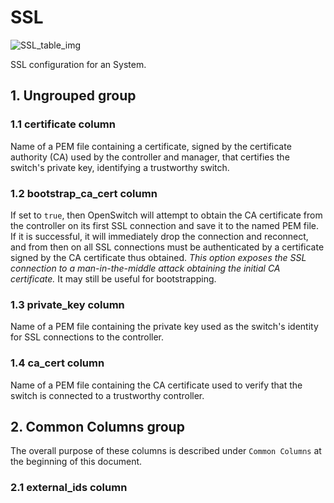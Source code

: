 # SSL

![SSL_table_img](http://www.plantuml.com/plantuml/img/0Tq08lz0StHXSdHrRMmAS65ZQs5dPI0YKczlT21KOM9iPNCY87iAOsnXStCWKtbpT6Lj2dqAT6zdPNHePN8WUmfZR65pSo1JKqmAVGfJKqmWF2raBI1JUNDqPMqAQ6baPI1ZQN9ZR6KAQ6baPI1jPMrYPN9p2cnbPsLkP21oQMTeT0fZRsvqQMvrRtCWR6bkPI0j83nYFdDqSczkPpmlOZuWScLcPN9bRcDb2cHlT7HbP21iQMvb82qWF6a-TsLXQpmlQJuWScLcPN9bRcDb2cLkP6nbPsLkP0f0PMvaTMri)

SSL configuration for an System.

## 1. Ungrouped group

### 1.1 certificate column

Name of a PEM file containing a certificate, signed by the certificate authority
(CA) used by the controller and manager, that certifies the switch's private
key, identifying a trustworthy switch.

### 1.2 bootstrap_ca_cert column

If set to `true`, then OpenSwitch will attempt to obtain the CA certificate from
the controller on its first SSL connection and save it to the named PEM file. If
it is successful, it will immediately drop the connection and reconnect, and
from then on all SSL connections must be authenticated by a certificate signed
by the CA certificate thus obtained.  _This option exposes the SSL connection to
a man-in-the-middle attack obtaining the initial CA certificate._  It may still
be useful for bootstrapping.

### 1.3 private_key column

Name of a PEM file containing the private key used as the switch's identity for
SSL connections to the controller.

### 1.4 ca_cert column

Name of a PEM file containing the CA certificate used to verify that the switch
is connected to a trustworthy controller.

## 2. Common Columns group

The overall purpose of these columns is described under `Common Columns` at the
beginning of this document.

### 2.1 external_ids column

